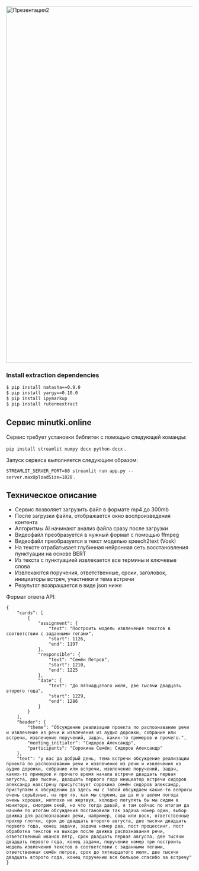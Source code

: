 <img width="960" alt="Презентация2" src="https://user-images.githubusercontent.com/5472900/130338081-fb0639c7-7e2f-4cbc-8bb3-2940b2e5bc88.png">


### Install extraction dependencies

```bash
$ pip install natasha==0.9.0 
$ pip install yargy==0.10.0 
$ pip install ipymarkup
$ pip install rutermextract 
```

## Сервис minutki.online
Сервис требует установки библитек с помощью следующей команды: 

```pip install streamlit numpy docx python-docx``` .  

Запуск сервиса выполняется следующим образом: 

```STREAMLIT_SERVER_PORT=80 streamlit run app.py --server.maxUploadSize=1028``` .

## Техническое описание

* Сервис позволяет загрузить файл в формате mp4 до 300mb
* После загрузки файла, отображается окно воспроизведения контента
* Алгоритмы AI начинают анализ файла сразу после загрузки
* Видеофайл преобразуется в нужный формат с помощью ffmpeg
* Видеофайл преобразуется в текст моделью speech2text (Vosk)
* На тексте отрабатывает глубинная нейронная сеть восстановления пунктуации на основе BERT
* Из текста с пунктуацией извлекается все термины и ключевые слова
* Извлекаются поручения, ответственные, сроки, заголовок, инициаторы встреч, участники и тема встречи
* Результат возвращается в виде json ниже

Формат ответа API:
```
{
    "cards": [
        {
            "assignment": {
                "text": "Построить модель извлечения текстов в соответствии с заданными тегами",
                "start": 1126,
                "end": 1197
            },
            "responsible": {
                "text": "Семён Петров",
                "start": 1210,
                "end": 1225
            },
            "date": {
                "text": "До пятнадцатого июля, две тысячи двадцать второго года",
                "start": 1229,
                "end": 1286
            }
        }
    ],
    "header": {
        "theme": "Обсуждение реализации проекта по распознаванию речи и извлечение из речи и извлечения из аудио дорожки, собрание или встречи, извлечение поручений, задач, каких-то примеров и прочего.",
        "meeting_initiator": "Сидоров Александр",
        "participants": "Сорокина Семён; Сидоров Александр"
    },
    "text": "у вас да добрый день, тема встречи обсуждение реализации проекта по распознаванию речи и извлечение из речи и извлечения из аудио дорожки, собрание или встречи, извлечение поручений, задач, каких-то примеров и прочего время начала встречи двадцать первая августа, две тысячи, двадцать первого года инициатор встречи сидоров александр навстречу присутствует сорокина семён сидоров александр, приступаем к обсуждению да здесь мы с тобой обсуждаем какие-то вопросы очень серьёзные, на про то, как мы строим, да да и в целом погода очень хорошая, неплохо не жертвуя, холодно погулять бы мы сидим в монитора, смотрим окей, но что тогда давай, я там сейчас по итогам да начнём по итогам обсуждения постановили так задача номер один, выбор движка для распознавания речи, например, сова или воск, ответственные прохор глотки, срок до двадцать второго августа, две тысячи двадцать первого года, конец задачи, задача номер два, пост процессинг, пост обработка текстов на выходе после движка распознавания речи, ответственный иванов пётр, срок двадцать первая августа, две тысячи двадцать первого года, конец задачи, поручение номер три построить модель извлечения текстов в соответствии с заданными тегами, ответственная семён петров, срок до пятнадцатого июля, две тысячи двадцать второго года, конец поручению все большое спасибо за встречу"
}
```
